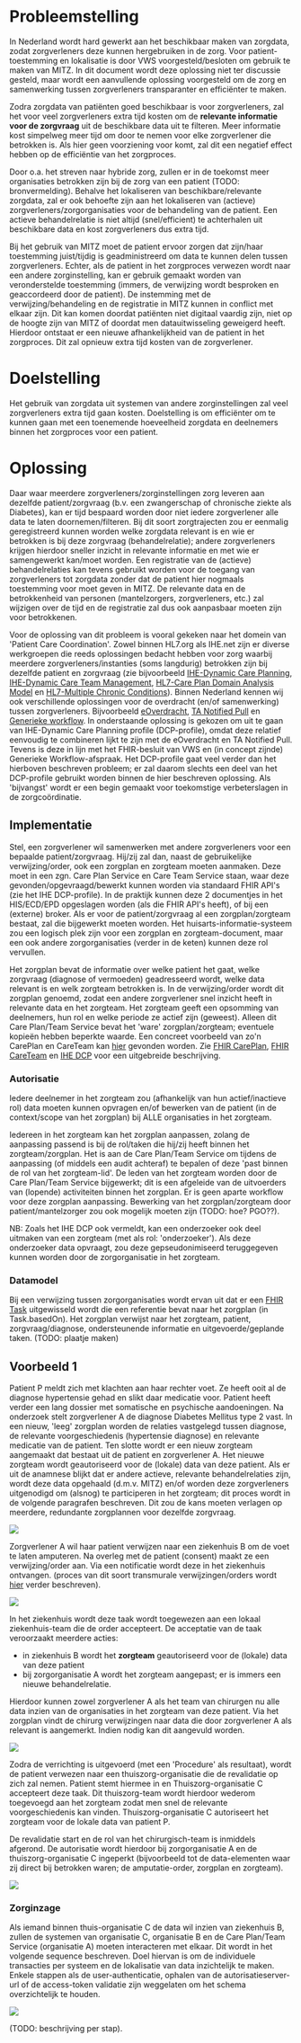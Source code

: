 # Probleemstelling
In Nederland wordt hard gewerkt aan het beschikbaar maken van zorgdata, zodat zorgverleners deze kunnen hergebruiken in de zorg. Voor patient-toestemming en lokalisatie is door VWS voorgesteld/besloten om gebruik te maken van MITZ. In dit document wordt deze oplossing niet ter discussie gesteld, maar wordt een aanvullende oplossing voorgesteld om de zorg en samenwerking tussen zorgverleners transparanter en efficiënter te maken. 

Zodra zorgdata van patiënten goed beschikbaar is voor zorgverleners, zal het voor veel zorgverleners extra tijd kosten om de **relevante informatie voor de zorgvraag** uit de beschikbare data uit te filteren. Meer informatie kost simpelweg meer tijd om door te nemen voor elke zorgverlener die betrokken is. Als hier geen voorziening voor komt, zal dit een negatief effect hebben op de efficiëntie van het zorgproces.

Door o.a. het streven naar hybride zorg, zullen er in de toekomst meer organisaties betrokken zijn bij de zorg van een patient (TODO: bronvermelding). Behalve het lokaliseren van beschikbare/relevante zorgdata, zal er ook behoefte zijn aan het lokaliseren van (actieve) zorgverleners/zorgorganisaties voor de behandeling van de patient. Een actieve behandelrelatie is niet altijd (snel/efficient) te achterhalen uit beschikbare data en kost zorgverleners dus extra tijd.

Bij het gebruik van MITZ moet de patient ervoor zorgen dat zijn/haar toestemming juist/tijdig is geadministreerd om data te kunnen delen tussen zorgverleners. Echter, als de patient in het zorgproces verwezen wordt naar een andere zorginstelling, kan er gebruik gemaakt worden van veronderstelde toestemming (immers, de verwijzing wordt besproken en geaccordeerd door de patient). De instemming met de verwijzing/behandeling en de registratie in MITZ kunnen in conflict met elkaar zijn. Dit kan komen doordat patiënten niet digitaal vaardig zijn, niet op de hoogte zijn van MITZ of doordat men datauitwisseling geweigerd heeft. Hierdoor ontstaat er een nieuwe afhankelijkheid van de patient in het zorgproces. Dit zal opnieuw extra tijd kosten van de zorgverlener.


# Doelstelling
Het gebruik van zorgdata uit systemen van andere zorginstellingen zal veel zorgverleners extra tijd gaan kosten. Doelstelling is om efficiënter om te kunnen gaan met een toenemende hoeveelheid zorgdata en deelnemers binnen het zorgproces voor een patient.  




# Oplossing

Daar waar meerdere zorgverleners/zorginstellingen zorg leveren aan dezelfde patient/zorgvraag (b.v. een zwangerschap of chronische ziekte als Diabetes), kan er tijd bespaard worden door niet iedere zorgverlener alle data te laten doornemen/filteren. Bij dit soort zorgtrajecten zou er eenmalig geregistreerd kunnen worden welke zorgdata relevant is en wie er betrokken is bij deze zorgvraag (behandelrelatie); andere zorgverleners krijgen hierdoor sneller inzicht in relevante informatie en met wie er samengewerkt kan/moet worden. 
Een registratie van de (actieve) behandelrelaties kan tevens gebruikt worden voor de toegang van zorgverleners tot zorgdata zonder dat de patient hier nogmaals toestemming voor moet geven in MITZ. De relevante data en de betrokkenheid van personen (mantelzorgers, zorgverleners, etc.) zal wijzigen over de tijd en de registratie zal dus ook aanpasbaar moeten zijn voor betrokkenen.

Voor de oplossing van dit probleem is vooral gekeken naar het domein van 'Patient Care Coordination'. Zowel binnen HL7.org als IHE.net zijn er diverse werkgroepen die reeds oplossingen bedacht hebben voor zorg waarbij meerdere zorgverleners/instanties (soms langdurig) betrokken zijn bij dezelfde patient en zorgvraag (zie bijvoorbeeld [IHE-Dynamic Care Planning](http://ihe.net/uploadedFiles/Documents/PCC/IHE_PCC_Suppl_DCP.pdf), [IHE-Dynamic Care Team Management](http://ihe.net/uploadedFiles/Documents/PCC/IHE_PCC_Suppl_DCTM.pdf), [HL7-Care Plan Domain Analysis Model](https://confluence.hl7.org/display/PC/Care+Plan+DAM+2.0+-+Project+Index+Page) en [HL7-Multiple Chronic Conditions](https://hl7.org/fhir/us/mcc/2023Sep/)). Binnen Nederland kennen wij ook verschillende oplossingen voor de overdracht (en/of  samenwerking) tussen zorgverleners. Bijvoorbeeld [eOverdracht](https://nuts-foundation.gitbook.io/bolts/eoverdracht/leveranciersspecificatie), [TA Notified Pull](https://www.twiin.nl/media/449/download) en [Generieke workflow](https://confluence.hl7.org/display/HNETH/Generieke%2C+transmurale+workflow). In onderstaande oplossing is gekozen om uit te gaan van IHE-Dynamic Care Planning profile (DCP-profile), omdat deze relatief eenvoudig te combineren lijkt te zijn met de eOverdracht en TA Notified Pull. Tevens is deze  in lijn met het FHIR-besluit van VWS en (in concept zijnde) Generieke Workflow-afspraak. Het DCP-profile gaat veel verder dan het hierboven beschreven probleem; er zal daarom slechts een deel van het DCP-profile gebruikt worden binnen de hier beschreven oplossing. Als 'bijvangst' wordt er een begin gemaakt voor toekomstige verbeterslagen in de zorgcoördinatie. 

## Implementatie
Stel, een zorgverlener wil samenwerken met andere zorgverleners voor een bepaalde patient/zorgvraag. Hij/zij zal dan, naast de gebruikelijke verwijzing/order, ook een zorgplan en zorgteam moeten aanmaken. Deze moet in een zgn. Care Plan Service en Care Team Service staan, waar deze gevonden/opgevraagd/bewerkt kunnen worden via standaard FHIR API's (zie het IHE DCP-profile). In de praktijk kunnen deze 2 documentjes in het HIS/ECD/EPD opgeslagen worden (als die FHIR API's heeft), of bij een (externe) broker. Als er voor de patient/zorgvraag al een zorgplan/zorgteam bestaat, zal die bijgewerkt moeten worden. Het huisarts-informatie-systeem zou een logisch plek zijn voor een zorgplan en zorgteam-document, maar een ook andere zorgorganisaties (verder in de keten) kunnen deze rol vervullen.

Het zorgplan bevat de informatie over welke patient het gaat, welke zorgvraag (diagnose of vermoeden) geadresseerd wordt, welke data relevant is en welk zorgteam betrokken is. In de verwijzing/order wordt dit zorgplan genoemd, zodat een andere zorgverlener snel inzicht heeft in relevante data en het zorgteam. 
Het zorgteam geeft een opsomming van deelnemers, hun rol en welke periode ze actief zijn (geweest).  Alleen dit Care Plan/Team Service bevat het 'ware' zorgplan/zorgteam; eventuele kopieën hebben beperkte waarde. Een concreet voorbeeld van zo'n CarePlan en CareTeam kan [hier](https://hl7.org/fhir/R4/careplan-example-f203-sepsis.json.html) gevonden worden. Zie [FHIR CarePlan](https://hl7.org/fhir/R4/careplan.html), [FHIR CareTeam](https://hl7.org/fhir/R4/careteam.html) en [IHE DCP](http://ihe.net/uploadedFiles/Documents/PCC/IHE_PCC_Suppl_DCP.pdf) voor een uitgebreide beschrijving.


### Autorisatie
Iedere deelnemer in het zorgteam zou (afhankelijk van hun actief/inactieve rol) data moeten kunnen opvragen en/of bewerken van de patient (in de context/scope van het zorgplan) bij ALLE organisaties in het zorgteam. 

Iedereen in het zorgteam kan het zorgplan aanpassen, zolang de aanpassing passend is bij de rol/taken die hij/zij heeft binnen het zorgteam/zorgplan. Het is aan de Care Plan/Team Service om tijdens de aanpassing (of middels een audit achteraf) te bepalen of deze 'past binnen de rol van het zorgteam-lid'. De leden van het zorgteam worden door de Care Plan/Team Service bijgewerkt; dit is een afgeleide van de uitvoerders van (lopende) activiteiten binnen het zorgplan. Er is geen aparte workflow voor deze zorgplan aanpassing. Bewerking van het zorgplan/zorgteam door patient/mantelzorger zou ook mogelijk moeten zijn (TODO: hoe? PGO??).

NB: Zoals het IHE DCP ook vermeldt, kan een onderzoeker ook deel uitmaken van een zorgteam (met als rol: 'onderzoeker'). Als deze onderzoeker data opvraagt, zou deze gepseudonimiseerd teruggegeven kunnen worden door de zorgorganisatie in het zorgteam.

### Datamodel
Bij een verwijzing tussen zorgorganisaties wordt ervan uit dat er een [FHIR Task](https://hl7.org/fhir/R4/task.html) uitgewisseld wordt die een referentie bevat naar het zorgplan (in Task.basedOn). Het zorgplan verwijst naar het zorgteam, patient, zorgvraag/diagnose, ondersteunende informatie en uitgevoerde/geplande taken. (TODO: plaatje maken)


## Voorbeeld 1

Patient P meldt zich met klachten aan haar rechter voet. Ze heeft ooit al de diagnose hypertensie gehad en slikt daar medicatie voor. Patient heeft verder een lang dossier met somatische en psychische aandoeningen. Na onderzoek stelt zorgverlener A de diagnose Diabetes Mellitus type 2 vast. In een nieuw, 'leeg' zorgplan worden de relaties vastgelegd tussen diagnose, de relevante voorgeschiedenis (hypertensie diagnose) en relevante medicatie van de patient. Ten slotte wordt er een nieuw zorgteam aangemaakt dat bestaat uit de patient en zorgverlener A. Het nieuwe zorgteam wordt geautoriseerd voor de (lokale) data van deze patient. Als er uit de anamnese blijkt dat er andere actieve, relevante behandelrelaties zijn, wordt deze data opgehaald (d.m.v. MITZ) en/of worden deze zorgverleners uitgenodigd om (alsnog) te participeren in het zorgteam; dit proces wordt in de volgende paragrafen beschreven. Dit zou de kans moeten verlagen op meerdere, redundante zorgplannen voor dezelfde zorgvraag.

![](/input/images/example1-1.png)


Zorgverlener A wil haar patient verwijzen naar een ziekenhuis B om de voet te laten amputeren. Na overleg met de patient (consent) maakt ze een verwijzing/order aan. Via een notificatie wordt deze in het ziekenhuis ontvangen.  (proces van dit soort transmurale verwijzingen/orders wordt [hier](https://confluence.hl7.org/display/HNETH/Generieke%2C+transmurale+workflow) verder beschreven).

![](/input/images/example1-2.png)

In het ziekenhuis wordt deze taak wordt toegewezen aan een lokaal ziekenhuis-team die de order accepteert. De acceptatie van de taak veroorzaakt meerdere acties:
- in ziekenhuis B wordt het **zorgteam** geautoriseerd voor de (lokale) data van deze patient 
- bij zorgorganisatie A wordt het zorgteam aangepast; er is immers een nieuwe behandelrelatie. 

Hierdoor kunnen zowel zorgverlener A als het team van chirurgen nu alle data inzien van de organisaties in het zorgteam van deze patient. Via het zorgplan vindt de chirurg verwijzingen naar data die door zorgverlener A als relevant is aangemerkt. Indien nodig kan dit aangevuld worden. 

![](/input/images/example1-3.png)


Zodra de verrichting is uitgevoerd (met een 'Procedure' als resultaat), wordt de patient verwezen naar een thuiszorg-organisatie die de revalidatie op zich zal nemen. Patient stemt hiermee in en Thuiszorg-organisatie C accepteert deze taak. Dit thuiszorg-team wordt hierdoor wederom toegevoegd aan het zorgteam zodat men snel de relevante voorgeschiedenis kan vinden. Thuiszorg-organisatie C autoriseert het zorgteam voor de lokale data van patient P. 

De revalidatie start en de rol van het chirurgisch-team is inmiddels afgerond. De autorisatie wordt hierdoor bij zorgorganisatie A en de thuiszorg-organisatie C ingeperkt (bijvoorbeeld tot de data-elementen waar zij direct bij betrokken waren; de amputatie-order, zorgplan en zorgteam). 

![](/input/images/example1-4.png)


### Zorginzage

Als iemand binnen thuis-organisatie C de data wil inzien van ziekenhuis B, zullen de systemen van organisatie C, organisatie B en de Care Plan/Team Service (organisatie A) moeten interacteren met elkaar. Dit wordt in het volgende sequence beschreven. Doel hiervan is om de individuele transacties per systeem en de lokalisatie van data inzichtelijk te maken. Enkele stappen als de user-authenticatie, ophalen van de autorisatieserver-url of de access-token validatie zijn weggelaten om het schema overzichtelijk te houden. 

![](/input/images/example1-retrievingdata.png)

(TODO: beschrijving per stap).